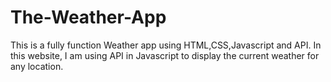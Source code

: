 # The-Weather-App
This is a fully function Weather app using HTML,CSS,Javascript and API. In this website, I am using API in Javascript to display the current weather for any location. 
